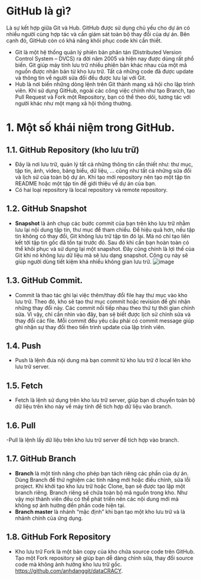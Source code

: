 # GitHub là gì?
Là sự kết hợp giữa Git và Hub. GitHub được sử dụng chủ yếu cho dự án có nhiều người cùng hợp tác và cần giám sát toàn bộ thay đổi của dự án. Bên cạnh đó, GitHub còn có khả năng khôi phục code khi cần thiết. 
- Git là một hệ thống quản lý phiên bản phân tán (Distributed Version Control System – DVCS) ra đời năm 2005 và hiện nay được dùng rất phổ biến. Git giúp máy tính lưu trữ nhiều phiên bản khác nhau của một mã nguồn được nhân bản từ kho lưu trữ. Tất cả những code đã được update và thông tin về người sửa đổi đều được lưu lại với Git.
- Hub là nơi biến những dòng lệnh trên Git thành mạng xã hội cho lập trình viên.
Khi sử dụng GitHub, ngoài các công việc chính như tạo Branch, tạo Pull Request và Fork một Repository, bạn có thể theo dõi, tương tác với người khác như một mạng xã hội thông thường.
# 1. Một số khái niệm trong GitHub.
## 1.1. GitHub Repository (kho lưu trữ)
- Đây là nơi lưu trữ, quản lý tất cả những thông tin cần thiết như: thư mục, tập tin, ảnh, video, bảng biểu, dữ liệu, ... cũng như tất cả những sửa đổi và lịch sử của toàn bộ dự án. Khi tạo mới repository nên tạo một tập tin README hoặc một tập tin để giới thiệu về dự án của bạn.
- Có hai loại repository là local repository và remote repository.
## 1.2. GitHub Snapshot
- **Snapshot** là ảnh chụp các bước commit của bạn trên kho lưu trữ nhằm lưu lại nội dung tập tin, thư mục để tham chiếu. Để hiệu quả hơn, nếu tập tin không có thay đổi, Git không lưu trữ tập tin đó lại. Mà nó chỉ tạo liên kết tới tập tin gốc đã tồn tại trước đó. Sau đó khi cần bạn hoàn toàn có thể khôi phục và sử dụng lại một snapshot. Đây cũng chính là lợi thế của Git khi nó không lưu dữ liệu mà sẽ lưu dạng snapshot. Công cụ này sẽ giúp người dùng tiết kiệm khá nhiều không gian lưu trữ.
![image](https://user-images.githubusercontent.com/55431344/115151608-d3de5000-a097-11eb-8999-c3daef13f128.png)
## 1.3. GitHub Commit.
- Commit là thao tác ghi lại việc thêm/thay đổi file hay thư mục vào kho lưu trữ. Theo đó, kho sẽ tạo thư mục commit hoặc revision để ghi nhận những thay đổi này. Các commit nối tiếp nhau theo thứ tự thời gian chỉnh sửa. Vì vậy, chỉ cần nhìn vào đây, bạn sẽ biết được lịch sử chỉnh sửa và thay đổi các file. Mỗi commit đều yêu cầu phải có commit message giúp ghi nhận sự thay đổi theo tiến trình update của lập trình viên.
## 1.4. Push
- Push là lệnh đưa nội dung mà bạn commit từ kho lưu trữ ở local lên kho lưu trữ server.
## 1.5. Fetch
- Fetch là lệnh sử dụng trên kho lưu trữ server, giúp bạn di chuyển toàn bộ dữ liệu trên kho này về máy tính để tích hợp dữ liệu vào branch.
## 1.6. Pull
-Pull là lệnh lấy dữ liệu trên kho lưu trữ server để tích hợp vào branch.
## 1.7. GitHub Branch
- **Branch** là một tính năng cho phép bạn tách riêng các phần của dự án. Dùng Branch để thử nghiệm các tính năng mới hoặc điều chỉnh, sửa lỗi project. Khi khởi tạo kho lưu trữ hoặc Clone, bạn sẽ được tạo lập một branch riêng. Branch riêng sẽ chứa toàn bộ mã nguồn trong kho. Như vậy mọi thành viên đều có thể phát triển nên các nội dung mới mà không sợ ảnh hưởng đến phần code hiện tại.
- **Branch master** là nhánh “mặc định” khi bạn tạo một kho lưu trữ và là nhánh chính của ứng dụng.
## 1.8. GitHub Fork Repository
- Kho lưu trữ Fork là một bản copy của kho chứa source code trên GitHub. Tạo một Fork repository sẽ giúp bạn dễ dàng chỉnh sửa, thay đổi source code mà không ảnh hưởng kho lưu trữ gốc. https://github.com/anhdanggit/dataCRACY.

